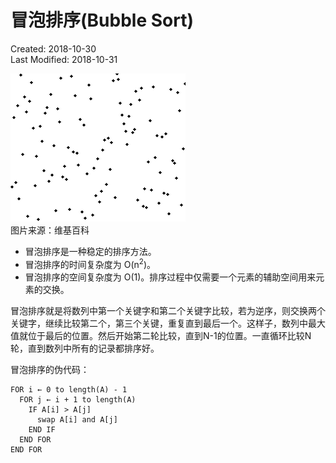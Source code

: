 # 冒泡排序(Bubble Sort)
Created: 2018-10-30  
Last Modified: 2018-10-31  

![image](./images/bubble_sort.gif)  
图片来源：维基百科

- 冒泡排序是一种稳定的排序方法。
- 冒泡排序的时间复杂度为 O(n<sup>2</sup>)。
- 冒泡排序的空间复杂度为 O(1)。排序过程中仅需要一个元素的辅助空间用来元素的交换。

冒泡排序就是将数列中第一个关键字和第二个关键字比较，若为逆序，则交换两个关键字，继续比较第二个，第三个关键，重复直到最后一个。这样子，数列中最大值就位于最后的位置。然后开始第二轮比较，直到N-1的位置。一直循环比较N轮，直到数列中所有的记录都排序好。

冒泡排序的伪代码：
```
FOR i ← 0 to length(A) - 1
  FOR j ← i + 1 to length(A)
    IF A[i] > A[j]
      swap A[i] and A[j]
    END IF
  END FOR
END FOR
```